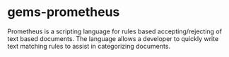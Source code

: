 gems-prometheus
===============

Prometheus is a scripting language for rules based accepting/rejecting of text based documents. The language allows a developer to quickly write text matching rules to assist in categorizing documents.
